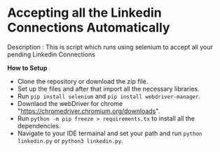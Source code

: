 # Accepting all the Linkedin Connections Automatically

Description : This is script which runs using selenium to accept all your pending Linkedin Connections

<b>How to Setup</b>

* Clone the repository or download the zip file.
* Set up the files and after that import all the necessary libraries.
* Run `pip install selenium` and `pip install webdriver-manager`.
* Downlaod the webDriver for chrome "https://chromedriver.chromium.org/downloads".
* Run `python -m pip freeze > requirements.tx` to install all the dependencies.
* Navigate to your IDE termainal and set your path and run `python linkedin.py` or `python3 linkedin.py`.